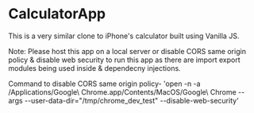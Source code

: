 # CalculatorApp

This is a very similar clone to iPhone's calculator built using Vanilla JS.

Note: Please host this app on a local server or disable CORS same origin policy & disable web security to run this app as there are import export modules being used inside & dependecny injections.

Command to disable CORS same origin policy- 'open -n -a /Applications/Google\ Chrome.app/Contents/MacOS/Google\ Chrome --args --user-data-dir="/tmp/chrome_dev_test" --disable-web-security'
